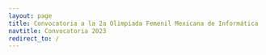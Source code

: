 ```yaml
---
layout: page
title: Convocatoria a la 2a Olimpiada Femenil Mexicana de Informática
navtitle: Convocatoria 2023
redirect_to: /
---
```

